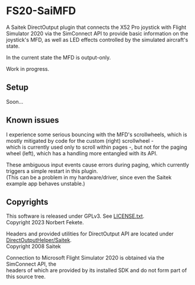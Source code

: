 # FS20-SaiMFD

A Saitek DirectOutput plugin that connects the X52 Pro joystick with Flight Simulator 2020 via the SimConnect API to provide basic information on the joystick's MFD, as well as LED effects controlled by the simulated aircraft's state.

In the current state the MFD is output-only.

Work in progress.

## Setup

Soon...

## Known issues

I experience some serious bouncing with the MFD's scrollwheels, which is mostly mitigated by code for the custom (right) scrollwheel -  
which is currently used only to scroll within pages -, but not for the paging wheel (left), which has a handling more entangled with its API.

These ambiguous input events cause errors during paging, which currently triggers a simple restart in this plugin.  
(This can be a problem in my hardware/driver, since even the Saitek example app behaves unstable.)

## Copyrights

This software is released under GPLv3. See [LICENSE.txt](LICENSE.txt).  
Copyright 2023 Norbert Fekete.

Headers and provided utilities for DirectOutput API are located under [DirectOutputHelper/Saitek](DirectOutputHelper/Saitek/DirectOutput.h).  
Copyright 2008 Saitek

Connection to Microsoft Flight Simulator 2020 is obtained via the SimConnect API, the  
headers of which are provided by its installed SDK and do not form part of this source tree.
